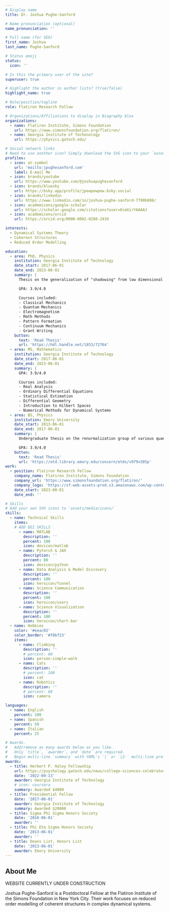 ```yaml
---
# Display name
title: Dr. Joshua Pughe-Sanford

# Name pronunciation (optional)
name_pronunciation: ''

# Full name (for SEO)
first_name: Joshua
last_name: Pughe-Sanford

# Status emoji
status:
  icon: ''

# Is this the primary user of the site?
superuser: true

# Highlight the author in author lists? (true/false)
highlight_name: true

# Role/position/tagline
role: Flatiron Research Fellow

# Organizations/Affiliations to display in Biography blox
organizations:
  - name: Flatiron Institute, Simons Foundation
    url: https://www.simonsfoundation.org/flatiron/
  - name: Georgia Institute of Techonology
    url: https://physics.gatech.edu/

# Social network links
# Need to use another icon? Simply download the SVG icon to your `assets/media/icons/` folder.
profiles:
  - icon: at-symbol
    url: 'mailto:jpughesanford.com'
    label: E-mail Me
  - icon: brands/youtube
    url: https://www.youtube.com/@joshuapughesanford
  - icon: brands/bluesky
    url: https://bsky.app/profile/jpewpewpew.bsky.social
  - icon: brands/linkedin
    url: https://www.linkedin.com/in/joshua-pughe-sanford-7790b898/
  - icon: academicons/google-scholar
    url: https://scholar.google.com/citations?user=0imXirYAAAAJ
  - icon: academicons/orcid
    url: https://orcid.org/0000-0002-0208-2439

interests:
  - Dynamical Systems Theory
  - Coherent Structures
  - Reduced Order Modelling

education:
  - area: PhD, Physics
    institution: Georgia Institute of Technology
    date_start: 2017-06-01
    date_end: 2023-06-01
    summary: |
      Thesis on the generalization of "shadowing" from low dimensional chaotic systems to fluid turbulence. Supervised by [Prof Roman Grigoriev](https://cns.gatech.edu/~roman/index.html). 

      GPA: 3.9/4.0

      Courses included:
      - Classical Mechanics
      - Quantum Mechanics 
      - Electromagnetism
      - Math Methods
      - Pattern Formation
      - Continuum Mechanics
      - Grant Writing
    button:
      text: 'Read Thesis'
      url: 'https://hdl.handle.net/1853/72764'
  - area: MS, Mathematics
    institution: Georgia Institute of Technology
    date_start: 2017-06-01
    date_end: 2023-06-01
    summary: |
      GPA: 3.9/4.0

      Courses included:
      - Real Analysis
      - Ordinary Differential Equations
      - Statistical Estimation
      - Differential Geometry
      - Introduction to Hilbert Spaces
      - Numerical Methods for Dynamical Systems
  - area: BS, Physics
    institution: Emory University
    date_start: 2013-06-01
    date_end: 2017-06-01
    summary: |
      Undergraduate thesis on the renormalization group of various quantum random walks on a line. Supervised by [Prof Stefan Boettcher](https://faculty.college.emory.edu/sites/boettcher/). 

      GPA: 3.9/4.0
    button:
      text: 'Read Thesis'
      url: 'https://etd.library.emory.edu/concern/etds/v979v385p'
work:
  - position: Flatiron Research Fellow
    company_name: Flatiron Institute, Simons Foundation
    company_url: 'https://www.simonsfoundation.org/flatiron/'
    company_logo: 'https://sf-web-assets-prod.s3.amazonaws.com/wp-content/uploads/2023/09/18143710/Flatiron-Institute-White.svg'
    date_start: 2023-08-01
    date_end: ''

# Skills
# Add your own SVG icons to `assets/media/icons/`
skills:
  - name: Technical Skills
    items:
    # ADD DEI SKILLS
      - name: MATLAB
        description: ''
        percent: 100
        icon: devicon/matlab
      - name: Pytorch & JAX
        description: ''
        percent: 80
        icon: devicon/python
      - name: Data Analysis & Model Discovery
        description: ''
        percent: 100
        icon: heroicon/funnel
      - name: Science Communication
        description: ''
        percent: 100
        icon: heroicon/users
      - name: Science Visualization
        description: ''
        percent: 100
        icon: heroicon/chart-bar
  - name: Hobbies
    color: '#eeac02'
    color_border: '#f0bf23'
    items:
      - name: Climbing
        description: ''
        # percent: 60
        icon: person-simple-walk
      - name: Cats
        description: ''
        # percent: 100
        icon: cat
      - name: Robotics
        description: ''
        # percent: 80
        icon: camera

languages:
  - name: English
    percent: 100
  - name: Spanish
    percent: 50
  - name: Italian 
    percent: 25

# Awards.
#   Add/remove as many awards below as you like.
#   Only `title`, `awarder`, and `date` are required.
#   Begin multi-line `summary` with YAML's `|` or `|2-` multi-line prefix and indent 2 spaces below.
awards:
  - title: Herbert P. Haley Fellowship
    url: https://psychology.gatech.edu/news/college-sciences-celebrates-six-new-haley-fellows
    date: '2022-09-13'
    awarder: Georgia Institute of Technology
    # icon: coursera
    summary: Awarded $4000 
  - title: Presidential Fellow
    date: '2017-06-01'
    awarder: Georgia Institute of Technology
    summary: Awarded $20000
  - title: Sigma Phi Sigma Honors Society
    date: '2016-06-01'
    awarder: ''
  - title: Phi Eta Sigma Honors Society
    date: '2013-06-01'
    awarder: ''
  - title: Deans List, Honors List
    date: '2013-06-01'
    awarder: Emory University
---
```


## About Me

WEBSITE CURRENTLY UNDER CONSTRUCTION

Joshua Pughe-Sanford is a Postdoctoral Fellow at the Flatiron Institute of the Simons Foundation in New York City. 
Their work focuses on reduced order modelling of coherent structures in complex dynamical systems. 